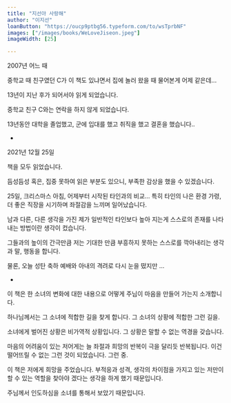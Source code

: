 ```yaml
---
title: "지선아 사랑해"
author: "이지선"
loanButton: "https://oucp9ptbg56.typeform.com/to/wsTprbNF"
images: ["/images/books/WeLoveJiseon.jpeg"]
imageWidth: [25]

---
```


2007년 어느 때

중학교 때 친구였던 C가 이 책도 있냐면서 집에 놀러 왔을 때 물어본게 어제 같은데...

13년이 지난 후가 되어서야 읽게 되었습니다.

중학교 친구 C와는 연락을 하지 않게 되었습니다.

13년동안 대학을 졸업했고, 군에 입대를 했고 취직을 했고 결혼을 했습니다..

-

2021년 12월 25일

책을 모두 읽었습니다.

듬성듬성 혹은, 집중 못하여 읽은 부분도 있으니, 부족한 감상을 했을 수 있겠습니다. 

25일, 크리스마스 아침, 어제부터 시작된 타인과의 비교... 특히 타인의 나은 환경 가령, 더 좋은 직장을 시기하며 좌절감을 느끼며 일어났습니다.

남과 다른, 다른 생각을 가진 제가 일반적인 타인보다 높아 지는게 스스로의 존재를 나타내는 방법이란 생각이 컸습니다. 

그들과의 높이의 간극만큼 저는 기대한 만큼 부흥하지 못하는 스스로를 깍아내리는 생각과 말, 행동을 합니다.

물론, 오늘 성탄 축하 예배와 아내의 격려로 다시 눈을 떴지만 ...

-

이 책은 한 소녀의 변화에 대한 내용으로 어떻게 주님이 마음을 만들어 가는지 소개합니다.

하나님께서는 그 소녀에 적합한 길을 찾게 합니다. 그 소녀의 상황에 적합한 그런 길을.

소녀에게 벌어진 상황은 비가역적 상황입니다. 그 상황은 말할 수 없는 역경을 갖습니다.

마음의 어려움이 있는 저어게는 늘 좌절과 희망의 반복이 극을 달리듯 반복됩니다. 이건 떨어뜨릴 수 없는 그런 것이 되었습니다. 그런 중.

이 책은 저에게 희망을 주었습니다. 부적응과 성격, 생각의 차이점을 가지고 있는 저만이 할 수 있는 역할을 찾아야 겠다는 생각을 하게 했기 때문입니다.

주님께서 인도하심을 소녀를 통해서 보았기 때문입니다.